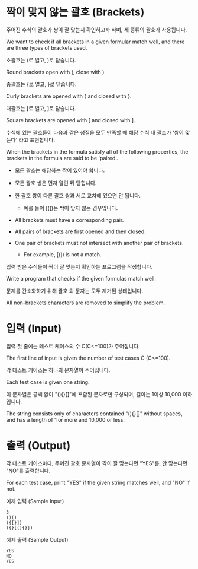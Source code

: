 # 짝이 맞지 않는 괄호 (Brackets)

주어진 수식의 괄호가 쌍이 잘 맞는지 확인하고자 하며, 세 종류의 괄호가 사용됩니다.

We want to check if all brackets in a given formular match well, and there are three types of brackets used.

소괄호는 (로 열고, )로 닫습니다.

Round brackets open with (, close with ).

중괄호는 {로 열고, }로 닫습니다.

Curly brackets are opened with { and closed with }.

대괄호는 [로 열고, ]로 닫습니다.

Square brackets are opened with [ and closed with ].

수식에 있는 괄호들이 다음과 같은 성질을 모두 만족할 때 해당 수식 내 괄호가 '쌍이 맞는다' 라고 표현합니다.

When the brackets in the formula satisfy all of the following properties, the brackets in the formula are said to be 'paired'.

- 모든 괄호는 해당하는 짝이 있어야 합니다.
- 모든 괄호 쌍은 먼저 열린 뒤 닫힙니다.
- 한 괄호 쌍이 다른 괄호 쌍과 서로 교차해 있으면 안 됩니다.
    - 예를 들어 [(])는 짝이 맞지 않는 경우입니다.

- All brackets must have a corresponding pair.
- All pairs of brackets are first opened and then closed.
- One pair of brackets must not intersect with another pair of brackets.
    - For example, [(]) is not a match.

입력 받은 수식들이 짝이 잘 맞는지 확인하는 프로그램을 작성합니다.

Write a program that checks if the given formulas match well.

문제를 간소화하기 위해 괄호 외 문자는 모두 제거된 상태입니다.

All non-brackets characters are removed to simplify the problem.

# 입력 (Input)

입력 첫 줄에는 테스트 케이스의 수 C(C<=100)가 주어집니다.

The first line of input is given the number of test cases C (C<=100).

각 테스트 케이스는 하나의 문자열이 주어집니다.

Each test case is given one string.

이 문자열은 공백 없이 "(){}[]"에 포함된 문자로만 구성되며, 길이는 1이상 10,000 이하입니다.

The string consists only of characters contained "(){}[]" without spaces, and has a length of 1 or more and 10,000 or less.

# 출력 (Output)

각 테스트 케이스마다, 주어진 괄호 문자열이 짝이 잘 맞는다면 "YES"를, 안 맞는다면 "NO"를 출력합니다.

For each test case, print "YES" if the given string matches well, and "NO" if not.

예제 입력 (Sample Input)

```
3
()()
({[}])
({}[(){}])
```

예제 출력 (Sample Output)

```
YES
NO
YES
```
